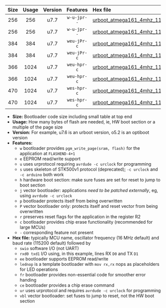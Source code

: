 |Size|Usage|Version|Features|Hex file|
|:-:|:-:|:-:|:-:|:--|
|256|256|u7.7|`w-u-jpr--`|[urboot_atmega161_4mhz_115200bps_swio_rxb2_txb3_lednop_ur_vbl.hex](https://raw.githubusercontent.com/stefanrueger/urboot.hex/main/mcus/atmega161/fcpu_4mhz/115200_bps/urboot_atmega161_4mhz_115200bps_swio_rxb2_txb3_lednop_ur_vbl.hex)|
|256|256|u7.7|`w-u-jpr--`|[urboot_atmega161_4mhz_115200bps_swio_rxd0_txd1_lednop_ur_vbl.hex](https://raw.githubusercontent.com/stefanrueger/urboot.hex/main/mcus/atmega161/fcpu_4mhz/115200_bps/urboot_atmega161_4mhz_115200bps_swio_rxd0_txd1_lednop_ur_vbl.hex)|
|384|384|u7.7|`weu-jPr-c`|[urboot_atmega161_4mhz_115200bps_swio_rxb2_txb3_ee_lednop_fr_ce_ur_vbl.hex](https://raw.githubusercontent.com/stefanrueger/urboot.hex/main/mcus/atmega161/fcpu_4mhz/115200_bps/urboot_atmega161_4mhz_115200bps_swio_rxb2_txb3_ee_lednop_fr_ce_ur_vbl.hex)|
|384|384|u7.7|`weu-jPr-c`|[urboot_atmega161_4mhz_115200bps_swio_rxd0_txd1_ee_lednop_fr_ce_ur_vbl.hex](https://raw.githubusercontent.com/stefanrueger/urboot.hex/main/mcus/atmega161/fcpu_4mhz/115200_bps/urboot_atmega161_4mhz_115200bps_swio_rxd0_txd1_ee_lednop_fr_ce_ur_vbl.hex)|
|366|1024|u7.7|`weu-hpr-c`|[urboot_atmega161_4mhz_115200bps_swio_rxb2_txb3_ee_lednop_fr_ce_ur.hex](https://raw.githubusercontent.com/stefanrueger/urboot.hex/main/mcus/atmega161/fcpu_4mhz/115200_bps/urboot_atmega161_4mhz_115200bps_swio_rxb2_txb3_ee_lednop_fr_ce_ur.hex)|
|366|1024|u7.7|`weu-hpr-c`|[urboot_atmega161_4mhz_115200bps_swio_rxd0_txd1_ee_lednop_fr_ce_ur.hex](https://raw.githubusercontent.com/stefanrueger/urboot.hex/main/mcus/atmega161/fcpu_4mhz/115200_bps/urboot_atmega161_4mhz_115200bps_swio_rxd0_txd1_ee_lednop_fr_ce_ur.hex)|
|470|1024|u7.7|`wes-hpr-c`|[urboot_atmega161_4mhz_115200bps_swio_rxb2_txb3_ee_lednop_fr_ce.hex](https://raw.githubusercontent.com/stefanrueger/urboot.hex/main/mcus/atmega161/fcpu_4mhz/115200_bps/urboot_atmega161_4mhz_115200bps_swio_rxb2_txb3_ee_lednop_fr_ce.hex)|
|470|1024|u7.7|`wes-hpr-c`|[urboot_atmega161_4mhz_115200bps_swio_rxd0_txd1_ee_lednop_fr_ce.hex](https://raw.githubusercontent.com/stefanrueger/urboot.hex/main/mcus/atmega161/fcpu_4mhz/115200_bps/urboot_atmega161_4mhz_115200bps_swio_rxd0_txd1_ee_lednop_fr_ce.hex)|

- **Size:** Bootloader code size including small table at top end
- **Usage:** How many bytes of flash are needed, ie, HW boot section or a multiple of the page size
- **Version:** For example, u7.6 is an urboot version, o5.2 is an optiboot version
- **Features:**
  + `w` bootloader provides `pgm_write_page(sram, flash)` for the application at `FLASHEND-4+1`
  + `e` EEPROM read/write support
  + `u` uses urprotocol requiring `avrdude -c urclock` for programming
  + `s` uses skeleton of STK500v1 protocol (deprecated); `-c urclock` and `-c arduino` both work
  + `h` hardware boot section: make sure fuses are set for reset to jump to boot section
  + `j` vector bootloader: applications *need to be patched externally*, eg, using `avrdude -c urclock`
  + `p` bootloader protects itself from being overwritten
  + `P` vector bootloader only: protects itself and reset vector from being overwritten
  + `r` preserves reset flags for the application in the register R2
  + `c` bootloader provides chip erase functionality (recommended for large MCUs)
  + `-` corresponding feature not present
- **Hex file:** typically MCU name, oscillator frequency (16 MHz default) and baud rate (115200 default) followed by
  + `swio` software I/O (not UART)
  + `rxd0 txd1` I/O using, in this example, lines RX `D0` and TX `D1`
  + `ee` bootloader supports EEPROM read/write
  + `lednop` is a template bootloader with `mov rx,rx` nops as placeholders for LED operations
  + `fr` bootloader provides non-essential code for smoother error handing
  + `ce` bootloader provides a chip erase command
  + `ur` uses urprotocol and requires `avrdude -c urclock` for programming
  + `vbl` vector bootloader: set fuses to jump to reset, not the HW boot section
